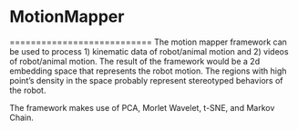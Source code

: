 # MotionMapper
===========================
The motion mapper framework can be used to process 1) kinematic data of robot/animal motion and 2) videos of robot/animal motion. The result of the framework would be a 2d embedding space that represents the robot motion. The regions with high point’s density in the space probably represent stereotyped behaviors of the robot.

The framework makes use of PCA, Morlet Wavelet, t-SNE, and Markov Chain.


